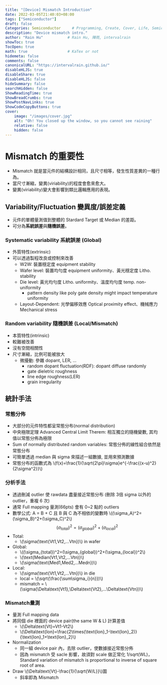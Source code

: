 ```yaml
---
title: "[Device] Mismatch Introduction"
date: 2022-03-05T21:40:03+08:00
tags: ["Semiconductor"]
draft: false
Categories: Semiconductor     # Programming, Create, Cover, Life, Semiconductor, Leetcode, Daily
description: "Device mismatch intro."                     
author: "Rain Hu"           # Rain Hu, 陣雨, intervalrain
showToc: true
TocOpen: true
math: true                  # KaTex or not
hidemeta: false
comments: false
canonicalURL: "https://intervalrain.github.io/"
disableHLJS: true
disableShare: true
disableHLJS: false
hideSummary: false
searchHidden: false
ShowReadingTime: true
ShowBreadCrumbs: true
ShowPostNavLinks: true
ShowCodeCopyButtons: true
cover:
    image: "/images/cover.jpg"
    alt: "Oh! You closed up the window, so you cannot see raining"
    relative: false
    hidden: false
---
```


# Mismatch 的重要性
+ Mismatch 就是當元件的結構設計相同，且尺寸相等，發生性質差異的一種行為。
+ 當尺寸漸縮，變異(viriability)的程度會愈來愈大。
+ 變異(viriability)變大會影響到類比邏輯應用的表現。

## Variability/Fluctuation 變異度/誤差定義
+ 元件的單體量測值到整體的 Stardard Target 或 Median 的差距。
+ 可分為**系統誤差**與**隨機誤差**。

### Systematic variability 系統誤差 (Global)
+ 外質特性(extrinsic)
+ 可以透過製程改良或控制來改善
  + W2W: 裝置穩定度 equipment stability
  + Wafer level: 裝置均勻度 equipment uniformity、黃光穩定度 Litho. stability
  + Die level: 黃光均勻度 Litho. uniformity、溫度均勻度 temp. non-uniformity
    + pattern density like poly gate density might impact temperature uniformity
  + Layout-Dependent: 光學偏移效應 Optical proximity effect、機械應力 Mechanical stress

### Random variability 隨機誤差 (Local/Mismatch)
+ 本質特性(intrinsic)
+ 較難被改善
+ 沒有空間相關性
+ 尺寸漸縮，比例可能被放大
  + 微擾動: 參雜 dopant, LER, ...
    + random dopant fluctuation(RDF): dopant diffuse randomly 
    + gate dieletric roughness
    + line edge roughness(LER)
    + grain irregularity

## 統計手法
### 常態分佈
+ 大部分的元件特性都呈常態分布(normal distribution)
+ 中央極限定理 Advanced Central Limit Therem: 相互獨立的隨機變數, 其均值以常態分佈為極限
+ Sum of normally distributed random variables: 常態分佈的線性組合依然是常態分布
+ 可簡單透過 median 與 sigma 來描述一組數據, 並用來預測數據
+ 常態分布的函數式為 \\(f(x)=\frac{1}{\sqrt{2\pi}\sigma}e^{-\frac{(x-u)^2}{2\sigma^2}}\\)

### 分析手法
+ 透過刪減 outlier 使 rawdata 盡量接近常態分布 (刪除 3倍 sigma 以外的 outlier，重複 6 次)
+ 通常 Full mapping 量測(66pts) 會有 0~2 點的 outliers
+ 數學公式: A = B + C 且 B 與 C 為不相依的變數時 \\((\sigma_A)^2=(\sigma_B)^2+(\sigma_C)^2\\)
$$(\sigma_{total})^2=(\sigma_{global})^2+(\sigma_{local})^2$$
+ Total: 
  + \\(\sigma(\text{Vt1,Vt2,...Vtn})\\) in wafer
+ Global:  
  + \\((\sigma_{total})^2=(\sigma_{global})^2+(\sigma_{local})^2\\)
  + \\(\text{Median(Vt1,Vt2,...Vtn)}\\)
  + \\(\sigma(\text{Med1,Med2,...Medn})\\)
+ Local:
  + \\(\sigma(\text{Vt1,Vt2,...Vtn})\\) in die
  + local = \\(\sqrt{\frac{\sum\sigma_i}{n}})\\)
  + mismatch = \\(\sigma(\Delta\text{Vt1},\Delta\text{Vt2},...\Delta\text{Vtn})\\)

### Mismatch量測
+ 量測 Full mapping data
+ 將同個 die 裡面的 device pair(the same W & L) 計算差值
  + \\(\Delta\text{Vt}=Vt1-Vt2\\)
  + \\(\Delta\text{Ion}=\frac{2\times(\text{Ion}_1-\text{Ion}_2)}{\text{Ion}_1+\text{Ion}_2}\\)
+ Normalization
  + 同一組 device pair 內，去除 outlier，使數據接近常態分佈
  + 因為 mismatch 受 sacle 影響，故須對 scale 做正常化 1/sqrt(WL)，Standard variation of mismatch is proportional to inverse of square root of area.
+ Draw \\(\Delta\text{Vt}-\frac{1}{\sqrt{W/L}}\\)圖
  + 斜率即為 Mismatch


